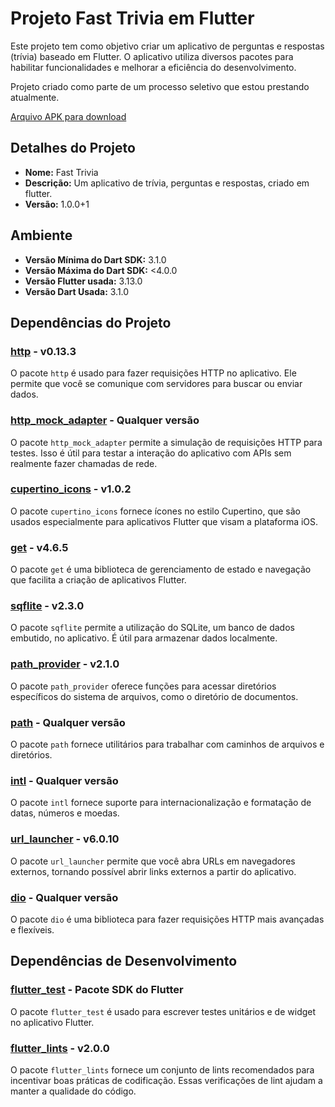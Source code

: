 # Projeto Fast Trivia em Flutter

Este projeto tem como objetivo criar um aplicativo de perguntas e respostas (trívia) baseado em Flutter. O aplicativo utiliza diversos pacotes para habilitar funcionalidades e melhorar a eficiência do desenvolvimento.

Projeto criado como parte de um processo seletivo que estou prestando atualmente.

[Arquivo APK para download](http://github.com/ur4n0-235/)

## Detalhes do Projeto

- **Nome:** Fast Trivia
- **Descrição:** Um aplicativo de trívia, perguntas e respostas, criado em flutter.
- **Versão:** 1.0.0+1

## Ambiente

- **Versão Mínima do Dart SDK:** 3.1.0
- **Versão Máxima do Dart SDK:** <4.0.0
- **Versão Flutter usada:** 3.13.0
- **Versão Dart Usada:** 3.1.0

## Dependências do Projeto

### [http](https://pub.dev/packages/http) - v0.13.3

O pacote `http` é usado para fazer requisições HTTP no aplicativo. Ele permite que você se comunique com servidores para buscar ou enviar dados.

### [http_mock_adapter](https://pub.dev/packages/http_mock_adapter) - Qualquer versão

O pacote `http_mock_adapter` permite a simulação de requisições HTTP para testes. Isso é útil para testar a interação do aplicativo com APIs sem realmente fazer chamadas de rede.

### [cupertino_icons](https://pub.dev/packages/cupertino_icons) - v1.0.2

O pacote `cupertino_icons` fornece ícones no estilo Cupertino, que são usados especialmente para aplicativos Flutter que visam a plataforma iOS.

### [get](https://pub.dev/packages/get) - v4.6.5

O pacote `get` é uma biblioteca de gerenciamento de estado e navegação que facilita a criação de aplicativos Flutter.

### [sqflite](https://pub.dev/packages/sqflite) - v2.3.0

O pacote `sqflite` permite a utilização do SQLite, um banco de dados embutido, no aplicativo. É útil para armazenar dados localmente.

### [path_provider](https://pub.dev/packages/path_provider) - v2.1.0

O pacote `path_provider` oferece funções para acessar diretórios específicos do sistema de arquivos, como o diretório de documentos.

### [path](https://pub.dev/packages/path) - Qualquer versão

O pacote `path` fornece utilitários para trabalhar com caminhos de arquivos e diretórios.

### [intl](https://pub.dev/packages/intl) - Qualquer versão

O pacote `intl` fornece suporte para internacionalização e formatação de datas, números e moedas.

### [url_launcher](https://pub.dev/packages/url_launcher) - v6.0.10

O pacote `url_launcher` permite que você abra URLs em navegadores externos, tornando possível abrir links externos a partir do aplicativo.

### [dio](https://pub.dev/packages/dio) - Qualquer versão

O pacote `dio` é uma biblioteca para fazer requisições HTTP mais avançadas e flexíveis.

## Dependências de Desenvolvimento

### [flutter_test](https://api.flutter.dev/flutter/flutter_test/flutter_test-library.html) - Pacote SDK do Flutter

O pacote `flutter_test` é usado para escrever testes unitários e de widget no aplicativo Flutter.

### [flutter_lints](https://pub.dev/packages/flutter_lints) - v2.0.0

O pacote `flutter_lints` fornece um conjunto de lints recomendados para incentivar boas práticas de codificação. Essas verificações de lint ajudam a manter a qualidade do código.
